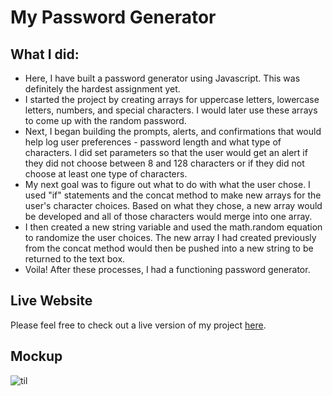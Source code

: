 # My Password Generator

## What I did:  
* Here, I have built a password generator using Javascript. This was definitely the hardest assignment yet.
* I started the project by creating arrays for uppercase letters, lowercase letters, numbers, and special characters. I would later use these arrays to come up with the random password.
* Next, I began building the prompts, alerts, and confirmations that would help log user preferences - password length and what type of characters. I did set parameters so that the user would get an alert if they did not choose between 8 and 128 characters or if they did not choose at least one type of characters. 
* My next goal was to figure out what to do with what the user chose. I used "if" statements and the concat method to make new arrays for the user's character choices. Based on what they chose, a new array would be developed and all of those characters would merge into one array.
* I then created a new string variable and used the math.random equation to randomize the user choices. The new array I had created previously from the concat method would then be pushed into a new string to be returned to the text box.
* Voila! After these processes, I had a functioning password generator. 

## Live Website
Please feel free to check out a live version of my project [here](https://cmash93.github.io/My-Password-Generator/).     
## Mockup    
![til](https://github.com/cmash93/My-Password-Generator/blob/main/Assets/pw-generator.gif)